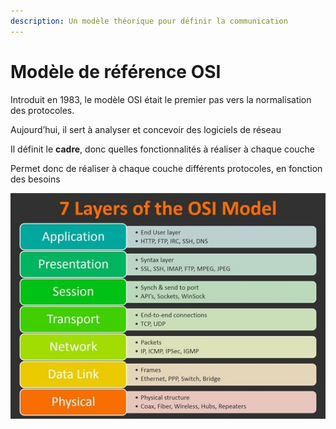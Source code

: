 ```yaml
---
description: Un modèle théorique pour définir la communication
---
```


# Modèle de référence OSI

Introduit en 1983, le modèle OSI était le premier pas vers la normalisation des protocoles.

Aujourd’hui, il sert à analyser et concevoir des logiciels de réseau

Il définit le **cadre**, donc quelles fonctionnalités à réaliser à chaque couche

Permet donc de réaliser à chaque couche différents protocoles, en fonction des besoins

![mod&#xE8;le osi](../../.gitbook/assets/image%20%2870%29.png)

